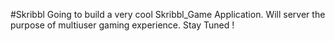 #Skribbl
Going to build a very cool Skribbl_Game Application.
Will server the purpose of multiuser gaming experience.
Stay Tuned !
